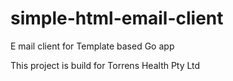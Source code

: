 # simple-html-email-client
E mail client for Template based Go app

This project is build for Torrens Health Pty Ltd
